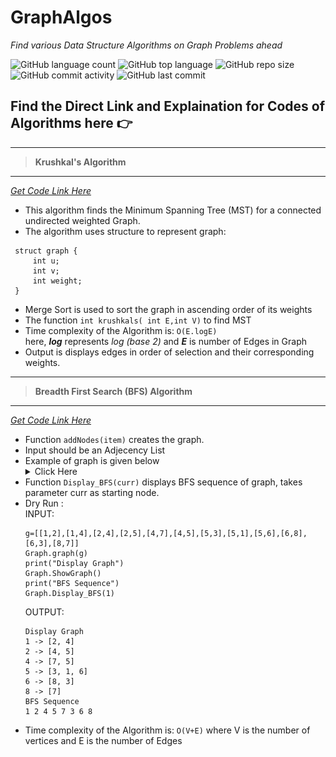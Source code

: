 # GraphAlgos
*Find various Data Structure Algorithms on Graph Problems ahead*  

![GitHub language count](https://img.shields.io/github/languages/count/NiviRocks/GraphAlgos?color=%2314dd93&label=Coding%20Languages)
![GitHub top language](https://img.shields.io/github/languages/top/NiviRocks/GraphAlgos?color=%23a01feb)
![GitHub repo size](https://img.shields.io/github/repo-size/NiviRocks/GraphAlgos?color=%23ebd31f)
![GitHub commit activity](https://img.shields.io/github/commit-activity/w/NiviRocks/GraphAlgos?color=%23eb3a1f)
![GitHub last commit](https://img.shields.io/github/last-commit/NiviRocks/GraphAlgos)

## Find the Direct Link and Explaination for Codes of Algorithms here 👉   
___
> **Krushkal's Algorithm**  
___
*[Get Code Link Here](https://github.com/NiviRocks/GraphAlgos/blob/main/Krushklals.c)*
 - This algorithm finds the Minimum Spanning Tree (MST) for a connected undirected weighted Graph. 
 - The algorithm uses structure to represent graph:
 ```
  struct graph {
      int u;
      int v;
      int weight;
  }
  ```
 - Merge Sort is used to sort the graph in ascending order of its weights
 - The function `int krushkals( int E,int V)` to find MST
 - Time complexity of the Algorithm is: `O(E.logE)`  
   here, ***log*** represents *log (base 2)* and ***E*** is number of Edges in Graph
 - Output is displays edges in order of selection and their corresponding weights.  
___
> **Breadth First Search (BFS) Algorithm**  
___
*[Get Code Link Here](https://github.com/NiviRocks/GraphAlgos/blob/main/BFS.py)*
 - Function ```addNodes(item)``` creates the graph. 
 - Input should be an Adjecency List  
 - Example of graph is given below <details><summary>Click Here</summary>  
   <img width="300" height="200" alt="stack" src="https://github.com/NiviRocks/GraphAlgos/blob/main/image/bfs%20graph.png">
   </details>
 - Function ```Display_BFS(curr)``` displays BFS sequence of graph, takes parameter curr as starting node.
 - Dry Run :  
   INPUT: 
   ```
   g=[[1,2],[1,4],[2,4],[2,5],[4,7],[4,5],[5,3],[5,1],[5,6],[6,8],[6,3],[8,7]]
   Graph.graph(g) 
   print("Display Graph")
   Graph.ShowGraph()
   print("BFS Sequence")
   Graph.Display_BFS(1)
   ```  
   OUTPUT:  
   ```
   Display Graph
   1 -> [2, 4]
   2 -> [4, 5]
   4 -> [7, 5]
   5 -> [3, 1, 6]
   6 -> [8, 3]
   8 -> [7]
   BFS Sequence
   1 2 4 5 7 3 6 8 
   ```
 - Time complexity of the Algorithm is: `O(V+E)`  where V is the number of vertices and E is the number of Edges
